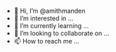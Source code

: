 - 👋 Hi, I’m @amithmanden
- 👀 I’m interested in ...
- 🌱 I’m currently learning ...
- 💞️ I’m looking to collaborate on ...
- 📫 How to reach me ...

<!---
amithmanden/amithmanden is a ✨ special ✨ repository because its `README.md` (this file) appears on your GitHub profile.
You can click the Preview link to take a look at your changes.
--->
